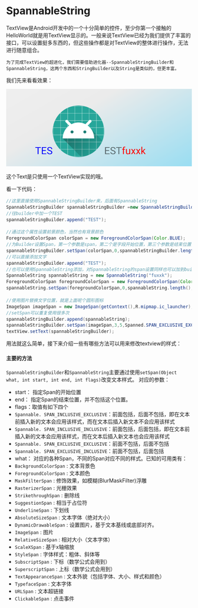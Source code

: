 # SpannableString

​	TextView是Android开发中的一个十分简单的控件，至少你第一个接触的HelloWorld就是用TextView显示的。一般来说TextView已经为我们提供了丰富的接口，可以设置挺多东西的，但这些操作都是对TextView的整体进行操作，无法进行随意组合。

	为了完成TextView的超进化，我们需要借助进化器--SpannableStringBuilder和SpannableString，这两个东西和StringBuilder以及String是类似的，但更丰富。

我们先来看看效果：

![Screenshot_1533871941](assets\Screenshot_1533871941.png)

这个Text是只使用一个TextView实现的哦。

看一下代码：

```java
//这里直接使用SpannableStringBuilder来，后面有SpannableString
SpannableStringBuilder spannableStringBuilder =new SpannableStringBuilder();
//往builder中加一个TEST
spannableStringBuilder.append("TEST");

//通过这个属性设置前景颜色，当然也有背景颜色
ForegroundColorSpan colorSpan = new ForegroundColorSpan(Color.BLUE);
//为Builder设置Span，第一个参数是span，第二个是字段开始位置，第三个参数是结束位置，最后一个是属性，之后有表
spannableStringBuilder.setSpan(colorSpan,0,spannableStringBuilder.length(), Spanned.SPAN_EXCLUSIVE_EXCLUSIVE);
//可以直接添加文字
spannableStringBuilder.append("TEST");
//也可以使用SpannableString添加，对SpannableString的span设置同样也可以加到builder中。
SpannableString spannableString = new SpannableString("fuxxk");
ForegroundColorSpan foregroundColorSpan = new ForegroundColorSpan(Color.RED);
spannableString.setSpan(foregroundColorSpan,0,spannableString.length(),Spanned.SPAN_EXCLUSIVE_EXCLUSIVE);

//使用图片替换文字位置，就是上面呢个圆形图标
ImageSpan imageSpan = new ImageSpan(getContext(),R.mipmap.ic_launcher);
//setSpan可以重复使用很多次
spannableStringBuilder.append(spannableString);
spannableStringBuilder.setSpan(imageSpan,3,5,Spanned.SPAN_EXCLUSIVE_EXCLUSIVE);
textView.setText(spannableStringBuilder);
```

用法就这么简单，接下来介绍一些有哪些方法可以用来修改textview的样式：

#### 主要的方法

`SpannableStringBuilder`和`SpannableString`主要通过使用`setSpan(Object what, int start, int end, int flags)`改变文本样式。
 对应的参数：

- start： 指定Span的开始位置
- end：  指定Span的结束位置，并不包括这个位置。
- flags：取值有如下四个
-  `Spannable. SPAN_INCLUSIVE_EXCLUSIVE`：前面包括，后面不包括，即在文本前插入新的文本会应用该样式，而在文本后插入新文本不会应用该样式
-  `Spannable. SPAN_INCLUSIVE_INCLUSIVE`：前面包括，后面包括，即在文本前插入新的文本会应用该样式，而在文本后插入新文本也会应用该样式
-  `Spannable. SPAN_EXCLUSIVE_EXCLUSIVE`：前面不包括，后面不包括
-  `Spannable. SPAN_EXCLUSIVE_INCLUSIVE`：前面不包括，后面包括
- what： 对应的各种Span，不同的Span对应不同的样式。已知的可用类有：
-  `BackgroundColorSpan` : 文本背景色
-  `ForegroundColorSpan` : 文本颜色
-  `MaskFilterSpan` : 修饰效果，如模糊(BlurMaskFilter)浮雕
-  `RasterizerSpan` : 光栅效果
-  `StrikethroughSpan` : 删除线
-  `SuggestionSpan` : 相当于占位符
-  `UnderlineSpan` : 下划线
-  `AbsoluteSizeSpan` : 文本字体（绝对大小）
-  `DynamicDrawableSpan` : 设置图片，基于文本基线或底部对齐。
-  `ImageSpan` : 图片
-  `RelativeSizeSpan` : 相对大小（文本字体）
-  `ScaleXSpan` : 基于x轴缩放
-  `StyleSpan` : 字体样式：粗体、斜体等
-  `SubscriptSpan` : 下标（数学公式会用到）
-  `SuperscriptSpan` : 上标（数学公式会用到）
-  `TextAppearanceSpan` : 文本外貌（包括字体、大小、样式和颜色）
-  `TypefaceSpan` : 文本字体
-  `URLSpan` : 文本超链接
-  `ClickableSpan` : 点击事件

 

 

 

 

 